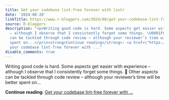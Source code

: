 ```yaml
---
title: Get your codebase lint-free forever with lintr
date: '2024-08-28'
linkTitle: https://www.r-bloggers.com/2024/08/get-your-codebase-lint-free-forever-with-lintr/
source: R-bloggers
description: "<p>Writing good code is hard. Some aspects get easier with experience
  – although I observe that I consistently forget some things. \U0001F648 Other aspects
  can be tackled through code review – although your reviewer’s time will be better
  spent on...</p>\n<strong>Continue reading</strong>: <a href=\"https://www.r-bloggers.com/2024/08/get-your-codebase-lint-free-forever-with-lintr/\">Get
  your codebase lint-free forever with ..."
disable_comments: true
---
```

<p>Writing good code is hard. Some aspects get easier with experience – although I observe that I consistently forget some things. 🙈 Other aspects can be tackled through code review – although your reviewer’s time will be better spent on...</p>
<strong>Continue reading</strong>: <a href="https://www.r-bloggers.com/2024/08/get-your-codebase-lint-free-forever-with-lintr/">Get your codebase lint-free forever with ...